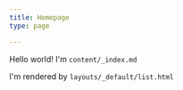 ```yaml
---
title: Homepage
type: page

---
```

Hello world! I'm `content/_index.md`

I'm rendered by `layouts/_default/list.html`